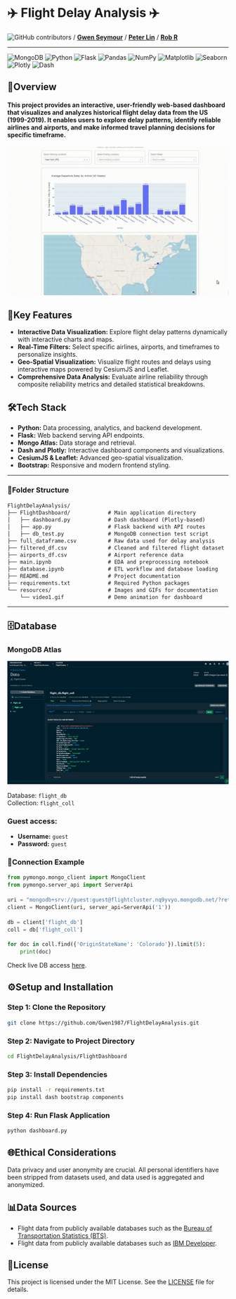 
# ✈️ Flight Delay Analysis ✈️

![GitHub contributors](https://img.shields.io/github/contributors/Gwen1987/FlightDelayAnalysis?style=for-the-badge) / [**Gwen Seymour**](https://github.com/Gwen1987) / [**Peter Lin**](https://github.com/bluejays101) / [**Rob R**](https://github.com/constcorrectness)

---

![MongoDB](https://img.shields.io/badge/MongoDB-4.4.6-green?style=flat-square&logo=mongodb)
![Python](https://img.shields.io/badge/Python-3.8.10-blue?style=flat-square&logo=python)
![Flask](https://img.shields.io/badge/Flask-2.0.1-red?style=flat-square&logo=flask)
![Pandas](https://img.shields.io/badge/Pandas-1.2.4-orange?style=flat-square&logo=pandas)
![NumPy](https://img.shields.io/badge/NumPy-1.20.3-blue?style=flat-square&logo=numpy)
![Matplotlib](https://img.shields.io/badge/Matplotlib-3.4.2-orange?style=flat-square&logo=matplotlib)
![Seaborn](https://img.shields.io/badge/Seaborn-0.11.1-blue?style=flat-square&logo=seaborn)
![Plotly](https://img.shields.io/badge/Plotly-5.1.0-blue?style=flat-square&logo=plotly)
![Dash](https://img.shields.io/badge/DASH-2.17.0-blue?style=flat-square&logo=dash)

## 🧭Overview

#### This project provides an interactive, user-friendly web-based dashboard that visualizes and analyzes historical flight delay data from the US (1999-2019). It enables users to explore delay patterns, identify reliable airlines and airports, and make informed travel planning decisions for specific timeframe.

![Interactive Dashboard](resources/video1.gif)

## 📑Key Features
- **Interactive Data Visualization:** Explore flight delay patterns dynamically with interactive charts and maps.
- **Real-Time Filters:** Select specific airlines, airports, and timeframes to personalize insights.
- **Geo-Spatial Visualization:** Visualize flight routes and delays using interactive maps powered by CesiumJS and Leaflet.
- **Comprehensive Data Analysis:** Evaluate airline reliability through composite reliability metrics and detailed statistical breakdowns.

## 🛠Tech Stack
- **Python:** Data processing, analytics, and backend development.
- **Flask:** Web backend serving API endpoints.
- **Mongo Atlas:** Data storage and retrieval.
- **Dash and Plotly:** Interactive dashboard components and visualizations.
- **CesiumJS & Leaflet:** Advanced geo-spatial visualization.
- **Bootstrap:** Responsive and modern frontend styling.

---
### 📁Folder Structure

```text
FlightDelayAnalysis/
├── FlightDashboard/            # Main application directory
│   ├── dashboard.py            # Dash dashboard (Plotly-based)
│   ├── app.py                  # Flask backend with API routes
│   ├── db_test.py              # MongoDB connection test script
├── full_dataframe.csv          # Raw data used for delay analysis
├── filtered_df.csv             # Cleaned and filtered flight dataset
├── airports_df.csv             # Airport reference data
├── main.ipynb                  # EDA and preprocessing notebook
├── database.ipynb              # ETL workflow and database loading
├── README.md                   # Project documentation
├── requirements.txt            # Required Python packages
└── resources/                  # Images and GIFs for documentation
    └── video1.gif              # Demo animation for dashboard
```
---
## 🗄Database

### MongoDB Atlas

  <img src="resources\atlas_db.png" alt="Flight Delay Dashboard" width="1000"/>

Database: `flight_db`  
Collection: `flight_coll`

### Guest access:
- **Username:** `guest`
- **Password:** `guest`

### 🔌Connection Example

```python
from pymongo.mongo_client import MongoClient
from pymongo.server_api import ServerApi

uri = "mongodb+srv://guest:guest@flightcluster.nq9yvyo.mongodb.net/?retryWrites=true&w=majority&appName=FlightCluster"
client = MongoClient(uri, server_api=ServerApi('1'))

db = client['flight_db']
coll = db['flight_coll']

for doc in coll.find({'OriginStateName': 'Colorado'}).limit(5):
    print(doc)
```

Check live DB access [here](https://github.com/Gwen1987/FlightDelayAnalysis/blob/main/db_test.py).

## ⚙️Setup and Installation

### Step 1: Clone the Repository
```bash
git clone https://github.com/Gwen1987/FlightDelayAnalysis.git
```

### Step 2: Navigate to Project Directory
```bash
cd FlightDelayAnalysis/FlightDashboard
```

### Step 3: Install Dependencies
```bash
pip install -r requirements.txt
pip install dash bootstrap components
```

### Step 4: Run Flask Application
```bash
python dashboard.py
```

## 🌐Ethical Considerations

Data privacy and user anonymity are crucial. All personal identifiers have been stripped from datasets used, and data used is aggregated and anonymized.

## 📊Data Sources
- Flight data from publicly available databases such as the [Bureau of Transportation Statistics (BTS)](https://www.transtats.bts.gov/).
- Flight data from publicly available databases such as [IBM Developer](https://developer.ibm.com/data/airline/).

## 📄License

This project is licensed under the MIT License. See the [LICENSE](LICENSE) file for details.